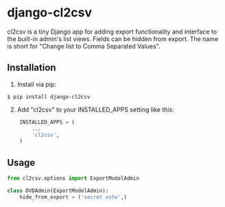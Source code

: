 django-cl2csv
===

cl2csv is a tiny Django app for adding export functionality and interface to the built-in admin's list views. Fields can be hidden from export. The name is short for "Change list to Comma Separated Values".

Installation
---

1. Install via pip:

`$ pip install django-cl2csv`

2. Add "cl2csv" to your INSTALLED_APPS setting like this:

```python
	INSTALLED_APPS = (
        ...
        'cl2csv',
    )
```

Usage
--

```python
from cl2csv.options import ExportModelAdmin

class DVDAdmin(ExportModelAdmin):
    hide_from_export = ('secret_vote',)
```
